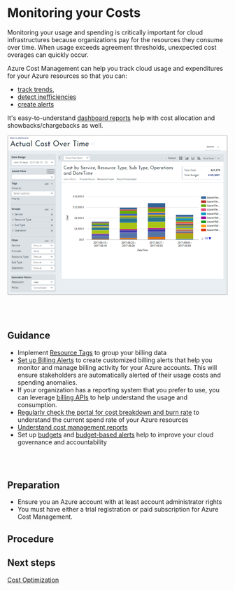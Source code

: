 # Monitoring your Costs 

Monitoring your usage and spending is critically important for cloud infrastructures because organizations pay for the resources they consume over time. When usage exceeds agreement thresholds, unexpected cost overages can quickly occur. 

Azure Cost Management can help you track cloud usage and expenditures for your Azure resources so that you can:
  
  - [track trends](https://docs.microsoft.com/en-us/azure/cost-management/tutorial-review-usage#track-usage-and-cost-trends),
  - [detect inefficiencies](https://docs.microsoft.com/en-us/azure/cost-management/tutorial-review-usage#track-usage-and-cost-trends)
  - [create alerts](https://docs.microsoft.com/en-us/azure/cost-management/tutorial-review-usage#create-alerts-for-unusual-spending) 
 
It's easy-to-understand [dashboard reports](https://docs.microsoft.com/en-us/azure/cost-management/dashboards) help with cost allocation and showbacks/chargebacks as well. 

![costmanagement](https://github.com/alvarovitta/Cost-Management/blob/master/Images/cost-over-time-rpt.png)

<br />
<br />

## Guidance

  - Implement [Resource Tags](3.3-Implementing-Azure-naming-standards-and-tagging.md) to group your billing data
  - [Set up Billing Alerts](https://docs.microsoft.com/en-us/azure/billing/billing-set-up-alerts) to create customized billing alerts that help you monitor and manage billing activity for your Azure accounts. This will ensure stakeholders are automatically alerted of their usage costs and spending anomalies.
  - If your organization has a reporting system that you prefer to use, you can leverage [billing APIs](https://docs.microsoft.com/en-us/azure/billing/billing-usage-rate-card-overview) to help understand the usage and consumption.
  - [Regularly check the portal for cost breakdown and burn rate](https://docs.microsoft.com/en-us/azure/billing/billing-getting-started#costs) to understand the current spend rate of your Azure resources
  - [Understand cost management reports](https://docs.microsoft.com/en-us/azure/cost-management/understanding-cost-reports)
  - Set up [budgets](https://docs.microsoft.com/en-us/azure/cost-management/manage-budgets#create-budgets) and [budget-based alerts](https://docs.microsoft.com/en-us/azure/cost-management/manage-budgets#create-budget-alerts-for-a-filter) help to improve your cloud governance and accountability

  
<br />
<br />

## Preparation

 - Ensure you an Azure account with at least account administrator rights
 - You must have either a trial registration or paid subscription for Azure Cost Management.

## Procedure


## Next steps
[Cost Optimization](New-3.7-Cost-Optimization.md)
